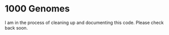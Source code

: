 # 1000 Genomes

I am in the process of cleaning up and documenting this code. Please check back soon.
